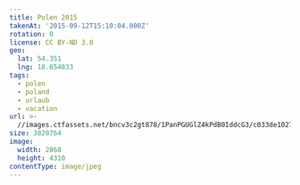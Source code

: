 ```yaml
---
title: Polen 2015
takenAt: '2015-09-12T15:10:04.000Z'
rotation: 0
license: CC BY-ND 3.0
geo:
  lat: 54.351
  lng: 18.654833
tags:
  - polen
  - poland
  - urlaub
  - vacation
url: >-
  //images.ctfassets.net/bncv3c2gt878/1PanPGUGlZ4kPdB0IddcG3/c033de102788d54fe5fecc1e8d248a6a/polen-2015_25931783856_o
size: 3820764
image:
  width: 2868
  height: 4310
contentType: image/jpeg
---
```


